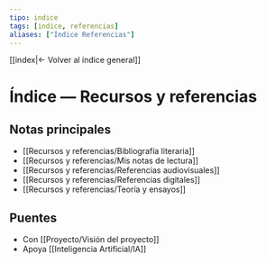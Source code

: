```yaml
---
tipo: indice
tags: [indice, referencias]
aliases: ["Índice Referencias"]
---
```


[[index|← Volver al índice general]]

# Índice — Recursos y referencias

## Notas principales
- [[Recursos y referencias/Bibliografía literaria]]
- [[Recursos y referencias/Mis notas de lectura]]
- [[Recursos y referencias/Referencias audiovisuales]]
- [[Recursos y referencias/Referencias digitales]]
- [[Recursos y referencias/Teoría y ensayos]]

## Puentes
- Con [[Proyecto/Visión del proyecto]]
- Apoya [[Inteligencia Artificial/IA]]